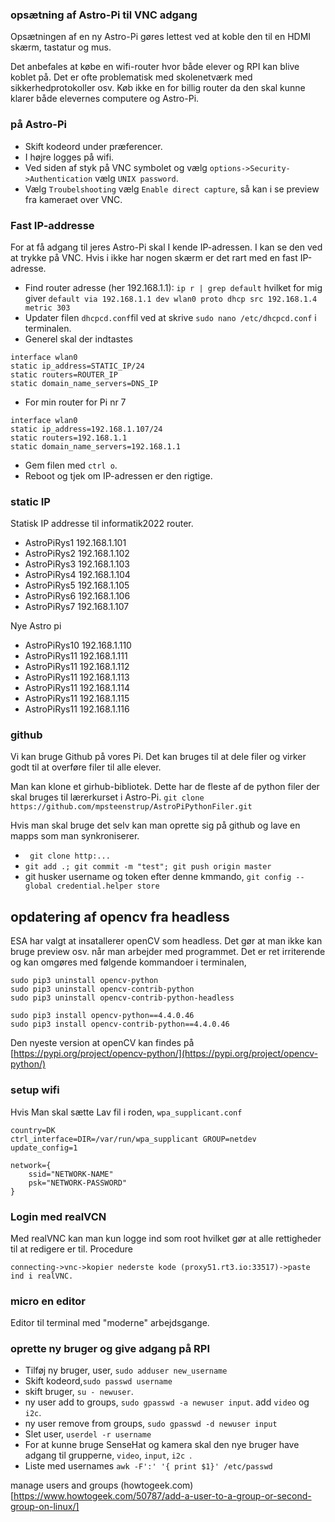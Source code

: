### opsætning af Astro-Pi til VNC adgang
Opsætningen af en ny Astro-Pi gøres lettest ved at koble den til en HDMI skærm, tastatur og mus.

Det anbefales at købe en wifi-router hvor både elever og RPI kan blive koblet på. Det er ofte problematisk med skolenetværk med sikkerhedprotokoller osv. Køb ikke en for billig router da den skal kunne klarer både elevernes computere og Astro-Pi.


### på Astro-Pi
* Skift kodeord under præferencer.
* I højre logges på wifi.
* Ved siden af styk på VNC symbolet og vælg ```options->Security->Authentication``` vælg ```UNIX password```.
* Vælg ```Troubelshooting``` vælg ```Enable direct capture```, så kan i se preview fra kameraet over VNC.

### Fast IP-addresse
For at få adgang til jeres Astro-Pi skal I kende IP-adressen. I kan se den ved at trykke på VNC. Hvis i ikke har nogen skærm er det rart med en fast IP-adresse.

* Find router adresse (her 192.168.1.1): ```ip r | grep default``` hvilket for mig giver ``` default via 192.168.1.1 dev wlan0 proto dhcp src 192.168.1.4 metric 303 ```
* Updater filen ```dhcpcd.conf```fil ved at skrive ```sudo nano /etc/dhcpcd.conf``` i terminalen.
* Generel skal der indtastes
```
interface wlan0
static ip_address=STATIC_IP/24
static routers=ROUTER_IP
static domain_name_servers=DNS_IP
```
* For min router for Pi nr 7
```
interface wlan0
static ip_address=192.168.1.107/24
static routers=192.168.1.1
static domain_name_servers=192.168.1.1
```
* Gem filen med ```ctrl o```.
* Reboot og tjek om IP-adressen er den rigtige.

### static IP
Statisk IP addresse til informatik2022 router.
* AstroPiRys1 192.168.1.101
* AstroPiRys2 192.168.1.102
* AstroPiRys3 192.168.1.103
* AstroPiRys4 192.168.1.104
* AstroPiRys5 192.168.1.105
* AstroPiRys6 192.168.1.106
* AstroPiRys7 192.168.1.107

Nye Astro pi
* AstroPiRys10 192.168.1.110
* AstroPiRys11 192.168.1.111
* AstroPiRys11 192.168.1.112
* AstroPiRys11 192.168.1.113
* AstroPiRys11 192.168.1.114
* AstroPiRys11 192.168.1.115
* AstroPiRys11 192.168.1.116


### github
Vi kan bruge Github på vores Pi. Det kan bruges til at dele filer og virker godt til at overføre filer til alle elever.

Man kan klone et girhub-bibliotek. Dette har de fleste af de python filer der skal bruges til lærerkurset i Astro-Pi.
```git clone https://github.com/mpsteenstrup/AstroPiPythonFiler.git```

Hvis man skal bruge det selv kan man oprette sig på github og lave en mapps som man synkroniserer.
* ``` git clone http:...```
* ``` git add .; git commit -m "test"; git push origin master ```
* git husker username og token efter denne kmmando, ``` git config --global credential.helper store ```



## opdatering af opencv fra headless
ESA har valgt at insatallerer openCV som headless. Det gør at man ikke kan bruge preview osv. når man arbejder med programmet. Det er ret irriterende og kan omgøres med følgende kommandoer i terminalen,
```
sudo pip3 uninstall opencv-python
sudo pip3 uninstall opencv-contrib-python
sudo pip3 uninstall opencv-contrib-python-headless

sudo pip3 install opencv-python==4.4.0.46
sudo pip3 install opencv-contrib-python==4.4.0.46
```
Den nyeste version at openCV kan findes på [https://pypi.org/project/opencv-python/](https://pypi.org/project/opencv-python/)



### setup wifi
Hvis Man skal sætte
Lav fil i roden, ```wpa_supplicant.conf```

```
country=DK
ctrl_interface=DIR=/var/run/wpa_supplicant GROUP=netdev
update_config=1

network={
    ssid="NETWORK-NAME"
    psk="NETWORK-PASSWORD"
}
```


### Login med realVCN
Med realVNC kan man kun logge ind som root hvilket gør at alle rettigheder til at redigere er til.
Procedure
```
connecting->vnc->kopier nederste kode (proxy51.rt3.io:33517)->paste ind i realVNC.
```

### micro en editor
Editor til terminal med "moderne" arbejdsgange.

### oprette ny bruger og give adgang på RPI
* Tilføj ny bruger, user, ```sudo adduser new_username```
* Skift kodeord,```sudo passwd username```
* skift bruger, ```su - newuser```.
* ny user add to groups, ```sudo gpasswd -a newuser input```. add ```video``` og ```i2c```.
* ny user remove from groups, ```sudo gpasswd -d newuser input```
* Slet user, ```userdel -r username```
* For at kunne bruge SenseHat og kamera skal den nye bruger have adgang til grupperne, ```video```, ```input```, ```i2c ```.
* Liste med usernames ```awk -F':' '{ print $1}' /etc/passwd```


manage users and groups
(howtogeek.com)[https://www.howtogeek.com/50787/add-a-user-to-a-group-or-second-group-on-linux/]
